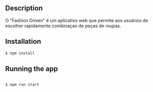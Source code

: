 ## Description

O "Fashion Driven" é um aplicativo web que permite aos usuários de escolher rapidamente combinaçao de peças de roupas. 


## Installation

```bash
$ npm install
```

## Running the app

```bash

$ npm run start
```

